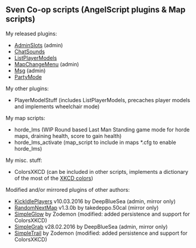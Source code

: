 ## Sven Co-op scripts (AngelScript plugins & Map scripts)

My released plugins:
* [AdminSlots](http://forums.svencoop.com/showthread.php/43592-AdminSlots-Slot-reservation-for-players-listed-in-admins-txt) (admin)
* [ChatSounds](http://forums.svencoop.com/showthread.php/43467-Chat-Sounds)
* [ListPlayerModels](http://forums.svencoop.com/showthread.php/43751-ListPlayerModels)
* [MapChangeMenu](http://forums.svencoop.com/showthread.php/43596-MapChangeMenu-(admin-only)) (admin)
* [Msg](http://forums.svencoop.com/showthread.php/43537-Msg-(Very-simple-plugin-to-display-a-message-every-x-seconds)) (admin)
* [PartyMode](http://forums.svencoop.com/showthread.php/43872-Party-Mode)

My other plugins:
* PlayerModelStuff (includes ListPlayerModels, precaches player models and implements wheelchair mode)

My map scripts:
* horde_lms (WIP Round based Last Man Standing game mode for horde maps, draining health, score to gain health)
* horde_lms_activate (map_script to include in maps *.cfg to enable horde_lms)

My misc. stuff:
* ColorsXKCD (can be included in other scripts, implements a dictionary of the most of the [XKCD colors](https://xkcd.com/color/rgb/))

Modified and/or mirrored plugins of other authors:
* [KickIdlePlayers](http://forums.svencoop.com/showthread.php/43468-Kicke-Idle-(AFK)-Players) v10.03.2016 by DeepBlueSea (admin, mirror only)
* [RandomNextMap](http://forums.svencoop.com/showthread.php/43568-Plugin-Random-Nextmap) v1.3.0b by takedeppo.50cal (mirror only)
* [SimpleGlow](http://forums.svencoop.com/showthread.php/42862-Plugin-Simple-glow) by Zodemon (modified: added persistence and support for ColorsXKCD)
* [SimpleGrab](http://forums.svencoop.com/showthread.php/43021-Simple-Grab-Plugin-for-Admins) v28.02.2016 by DeepBlueSea (admin, mirror only)
* [SimpleTrail](http://forums.svencoop.com/showthread.php/42867-Plugin-Simple-trail) by Zodemon (modified: added persistence and support for ColorsXKCD)
